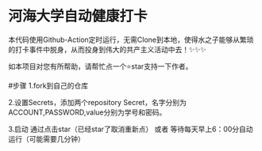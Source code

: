 # 河海大学自动健康打卡
本代码使用Github-Action定时运行，无需Clone到本地，使得水之子能够从繁琐的打卡事件中脱身，从而投身到伟大的共产主义活动中去！✨✨✨

如本项目对您有所帮助，请帮忙点一个⭐star支持一下作者。

#步骤
1.fork到自己的仓库

2.设置Secrets，添加两个repository Secret，名字分别为ACCOUNT,PASSWORD,value分别为学号和密码。

3.启动 通过点击star（已经star了取消重新点） 或者 等待每天早上6：00分自动运行（可能需要几分钟）
